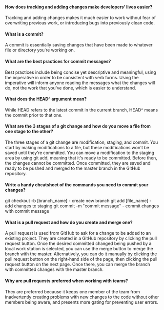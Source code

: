 #### How does tracking and adding changes make developers' lives easier?

Tracking and adding changes makes it much easier to work without fear of overwriting previous work, or introducing bugs into previously clean code.

#### What is a commit?

A commit is essentially saving changes that have been made to whatever file or directory you're working on.

#### What are the best practices for commit messages?

Best practices include being concise yet descriptive and meaningful, using the imperative in order to be consistent with verb forms. Using the imperative will inform anyone reading the messages what the changes will do, not the work that you've done, which is easier to understand.

#### What does the HEAD^ argument mean?

While HEAD refers to the latest commit in the current branch, HEAD^ means the commit prior to that one.

#### What are the 3 stages of a git change and how do you move a file from one stage to the other?

The three stages of a git change are modification, staging, and commit. You start by making modifications to a file, but these modifications won't be saved until they're committed. You can move a modification to the staging area by using git add, meaning that it's ready to be committed. Before then, the changes cannot be committed. Once committed, they are saved and ready to be pushed and merged to the master branch in the GitHub repository.

#### Write a handy cheatsheet of the commands you need to commit your changes?

git checkout -b [branch_name] - create new branch
git add [file_name] - add changes to staging
git commit -m "commit message" - commit changes with commit message

#### What is a pull request and how do you create and merge one?

A pull request is used from GitHub to ask for a change to be added to an existing project. They are created in a GitHub repository by clicking the pull request button. Once the desired committed changed being pushed by a local work station is selected, you can use the merge button to merge the branch with the master. Alternatively, you can do it manually by clicking the pull request button on the right-hand side of the page, then clicking the pull request button on the next page. Once there, you can merge the branch with committed changes with the master branch.

#### Why are pull requests preferred when working with teams?

They are preferred because it keeps one member of the team from inadvertently creating problems with new changes to the code without other members being aware, and presents more gating for preventing user errors.